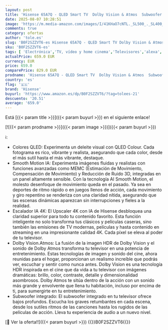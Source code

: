 ```yaml
---
layout: post
title: 'Hisense 65A7Q - QLED Smart TV  Dolby Vision & Atmos  Subwoofer Integrado  Modo Juego 60 Hz  Bluetooth & HDMI 2.1  Compartir en el Televisor  Alexa Built-in & VIDAA Voice'
date: 2025-08-07 10:28:51
image: 'https://m.media-amazon.com/images/I/41KHaO7cNTL._SL500_._SL400_.jpg'
comments: true
category: ofertas
author: 'tole.es'
slug: 'B0F2SZZVT6-es Hisense 65A7Q - QLED Smart TV Dolby Vision & Atmos...'
sku: 'B0F2SZZVT6-es'
tags: [ 'Electrónica','TV, vídeo y home cinema','Televisores','alexa','hisense','🇪🇸', ]
actualPrice: 659.0 EUR
currency: EUR
price: 659.0
comparePrice: 829.0 EUR
prodname: 'Hisense 65A7Q - QLED Smart TV  Dolby Vision & Atmos  Subwoofer Integrado  Modo Juego 60 Hz  Bluetooth & HDMI 2.1  Compartir en el Televisor  Alexa Built-in & VIDAA Voice'
country: 'es'
flag: '🇪🇸'
brand: 'Hisense'
buyurl: 'https://www.amazon.es/dp/B0F2SZZVT6/?tag=tolees-21'
descuento: '20.51'
average: '659.0'
---
```


Está [{{< param title >}}]({{< param buyurl >}}) en el siguiente enlace!

[![{{< param prodname >}}]({{< param image >}})]({{< param buyurl >}})

ℹ️:

- Colores QLED: Experimenta un deleite visual con QLED Colour. Cada fotograma es rico, vibrante y realista, asegurando que cada color, desde el más sutil hasta el más vibrante, destaque.
- Smooth Motion IA: Experimenta imágenes fluidas y realistas con funciones avanzadas como MEMC (Estimación de Movimiento, Compensación de Movimiento) y Reducción de Ruido 3D, integradas en un panel altamente sensible. Con la tecnología AI Smooth Motion, el molesto desenfoque de movimiento queda en el pasado. Ya sea en deportes de ritmo rápido o en juegos llenos de acción, cada movimiento y giro repentino se renderiza con una claridad nítida, asegurando que las escenas dinámicas aparezcan sin interrupciones y fieles a la realidad.
- Escalador IA 4K: El Upscaler 4K con IA de Hisense desbloquea una claridad superior para todo tu contenido favorito. Esta función inteligente no solo transforma tus clásicos y películas caseras, sino también las emisiones de TV modernas, películas y hasta contenido en streaming en una impresionante calidad 4K. Cada píxel se eleva al poder de tu televisor.
- Dolby Vision.Atmos: La fusión de la imagen HDR de Dolby Vision y el sonido de Dolby Atmos transforma tu televisor en una potencia de entretenimiento. Estas tecnologías de imagen y sonido del cine, ahora reunidas para el hogar, proporcionan un realismo increíble que podrás ver, escuchar y sentir como nunca antes. Dolby Vision es una tecnología HDR inspirada en el cine que da vida a tu televisor con imágenes dramáticas: brillo, color, contraste, detalle y dimensionalidad asombrosos. Dolby Atmos te sitúa dentro de la acción con un sonido más grande y envolvente que llena tu habitación, incluso por encima de ti, para sumergirte en tu entretenimiento.
- Subwoofer integrado: El subwoofer integrado en tu televisor ofrece bajos profundos. Escucha los graves retumbantes en cada escena, desde los sutiles ritmos de las canciones hasta los rugidos de las películas de acción. Lleva tu experiencia de audio a un nuevo nivel.

[🛒 Ver la oferta!!]({{< param buyurl >}})
{{<world>}}B0F2SZZVT6{{</world>}}
